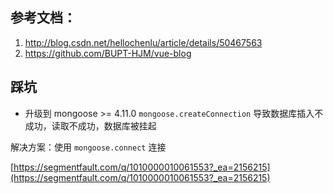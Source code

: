 ## 参考文档：
1. http://blog.csdn.net/hellochenlu/article/details/50467563
2. https://github.com/BUPT-HJM/vue-blog

## 踩坑

- 升级到 mongoose >= 4.11.0 `mongoose.createConnection` 导致数据库插入不成功，读取不成功，数据库被挂起

解决方案：使用 `mongoose.connect` 连接

[https://segmentfault.com/q/1010000010061553?_ea=2156215](https://segmentfault.com/q/1010000010061553?_ea=2156215)
